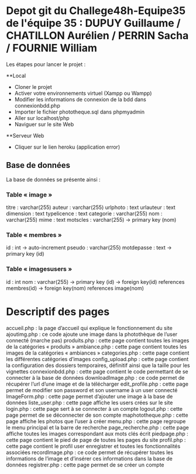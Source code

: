 # Depot git du Challege48h-Equipe35 de l'équipe 35 : DUPUY Guillaume / CHATILLON Aurélien / PERRIN Sacha / FOURNIE William

Les étapes pour lancer le projet :
  
  **Local
  
  - Cloner le projet
  - Activer votre environnements virtuel (Xampp ou Wampp) 
  - Modifier les informations de connexion de la bdd dans connexionbdd.php
  - Importer le fichier phototheque.sql dans phpmyadmin
  - Aller sur localhost/php
  - Naviguer sur le site Web
  
  **Serveur Web
  
  - Cliquer sur le lien heroku (application error)
 
## Base de données

La base de données se présente ainsi :

### Table « image »

titre : varchar(255)
auteur : varchar(255)
urlphoto : text
urlauteur : text
dimension : text
typelicence : text
categorie : varchar(255)
nom : varchar(255)
mime : text
motscles : varchar(255)
→ primary key (nom)

### Table « membres »

id : int → auto-increment
pseudo : varchar(255)
motdepasse : text
→ primary key (id)

### Table « imagesusers »

id : int
nom : varchar(255)
→ primary key (id)
→ foreign key(id) references membres(id)
→ foreign key(nom) references image(nom)

# Descriptif des pages

accueil.php : la page d’accueil qui explique le fonctionnement du site
ajoutimg.php : ce code ajoute une image dans la photothèque de l’user connecté (marche pas)
produits.php : cette page contient toutes les images de la catégories « produits »
ambiance.php : cette page contient toutes les images de la catégories « ambiances »
categories.php : cette page contient les différentes catégories d’images
config_upload.php : cette page contient la configuration des dossiers temporaires, définitif ainsi que la taille pour les vignettes
connexionbdd.php : cette page contient le code permettant de se connecter à la base de données
downloadImage.php : ce code permet de récupérer l’url d’une image et de la télécharger
edit_profile.php : cette page permet de modifier son password et son username à un user connecté
ImageForm.php : cette page permet d’ajouter une image à la base de données 
liste_user.php : cette page affiche les users crées sur le site
login.php : cette page sert à se connecter à un compte
logout.php : cette page permet de se déconnecter de son compte
maphototheque.php : cette page affiche les photos que l’user à créer
menu.php : cette page regroupe le menu principal et la barre de recherche
page_recherche.php : cette page affiche toutes les images correspondant aux mots clés écrit 
piedpage.php : cette page contient le pied de page de toutes les pages du site
profil.php : cette page contient le profil user enregistrer et toutes les fonctionnalités associées
recordImage.php : ce code permet de récupérer toutes les informations de l’image et d’insérer ces informations dans la base de données
registrer.php : cette page permet de se créer un compte

 
